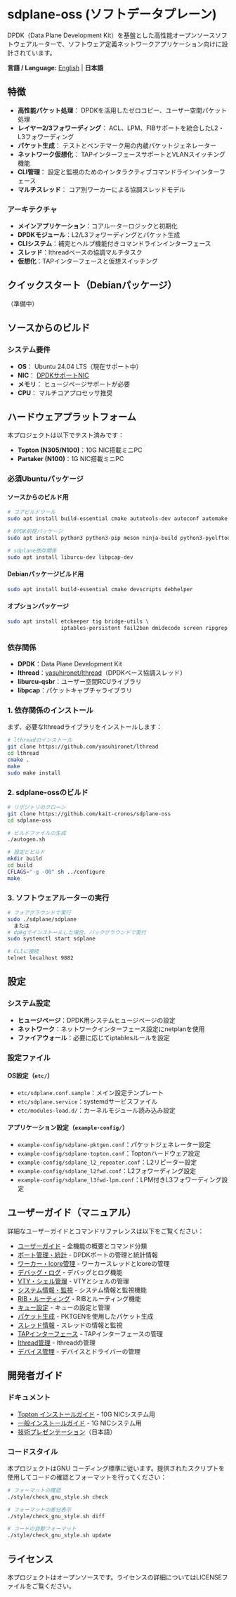 # sdplane-oss (ソフトデータプレーン)

DPDK（Data Plane Development Kit）を基盤とした高性能オープンソースソフトウェアルーターで、ソフトウェア定義ネットワークアプリケーション向けに設計されています。

**言語 / Language:** [English](README.md) | **日本語**

## 特徴

- **高性能パケット処理**：
  DPDKを活用したゼロコピー、ユーザー空間パケット処理
- **レイヤー2/3フォワーディング**：
  ACL、LPM、FIBサポートを統合したL2・L3フォワーディング
- **パケット生成**：
  テストとベンチマーク用の内蔵パケットジェネレーター
- **ネットワーク仮想化**：
  TAPインターフェースサポートとVLANスイッチング機能
- **CLI管理**：
  設定と監視のためのインタラクティブコマンドラインインターフェース
- **マルチスレッド**：
  コア別ワーカーによる協調スレッドモデル

### アーキテクチャ
- **メインアプリケーション**：コアルーターロジックと初期化
- **DPDKモジュール**：L2/L3フォワーディングとパケット生成
- **CLIシステム**：補完とヘルプ機能付きコマンドラインインターフェース
- **スレッド**：lthreadベースの協調マルチタスク
- **仮想化**：TAPインターフェースと仮想スイッチング

## クイックスタート（Debianパッケージ）

（準備中）

## ソースからのビルド

### システム要件
- **OS**：
  Ubuntu 24.04 LTS（現在サポート中）
- **NIC**：
  [DPDKサポートNIC](https://doc.dpdk.org/guides/nics/)
- **メモリ**：
  ヒュージページサポートが必要
- **CPU**：
  マルチコアプロセッサ推奨

## ハードウェアプラットフォーム

本プロジェクトは以下でテスト済みです：
- **Topton (N305/N100)**：10G NIC搭載ミニPC
- **Partaker (N100)**：1G NIC搭載ミニPC

### 必須Ubuntuパッケージ

#### ソースからのビルド用
```bash
# コアビルドツール
sudo apt install build-essential cmake autotools-dev autoconf automake libtool pkg-config

# DPDK前提パッケージ
sudo apt install python3 python3-pip meson ninja-build python3-pyelftools libnuma-dev pkgconf

# sdplane依存関係
sudo apt install liburcu-dev libpcap-dev
```

#### Debianパッケージビルド用
```bash
sudo apt install build-essential cmake devscripts debhelper
```

#### オプションパッケージ
```bash
sudo apt install etckeeper tig bridge-utils \
                 iptables-persistent fail2ban dmidecode screen ripgrep
```

### 依存関係
- **DPDK**：Data Plane Development Kit
- **lthread**：[yasuhironet/lthread](https://github.com/yasuhironet/lthread)（DPDKベース協調スレッド）
- **liburcu-qsbr**：ユーザー空間RCUライブラリ
- **libpcap**：パケットキャプチャライブラリ

### 1. 依存関係のインストール

まず、必要なlthreadライブラリをインストールします：
```bash
# lthreadのインストール
git clone https://github.com/yasuhironet/lthread
cd lthread
cmake .
make
sudo make install
```

### 2. sdplane-ossのビルド

```bash
# リポジトリのクローン
git clone https://github.com/kait-cronos/sdplane-oss
cd sdplane-oss

# ビルドファイルの生成
./autogen.sh

# 設定とビルド
mkdir build
cd build
CFLAGS="-g -O0" sh ../configure
make
```

### 3. ソフトウェアルーターの実行

```bash
# フォアグラウンドで実行
sudo ./sdplane/sdplane
  または
# dpkgでインストールした場合、バックグラウンドで実行
sudo systemctl start sdplane

# CLIに接続
telnet localhost 9882
```

## 設定

### システム設定
- **ヒュージページ**：DPDK用システムヒュージページの設定
- **ネットワーク**：ネットワークインターフェース設定にnetplanを使用
- **ファイアウォール**：必要に応じてiptablesルールを設定

### 設定ファイル

#### OS設定（`etc/`）
- `etc/sdplane.conf.sample`：メイン設定テンプレート
- `etc/sdplane.service`：systemdサービスファイル
- `etc/modules-load.d/`：カーネルモジュール読み込み設定

#### アプリケーション設定（`example-config/`）
- `example-config/sdplane-pktgen.conf`：パケットジェネレーター設定
- `example-config/sdplane-topton.conf`：Toptonハードウェア設定
- `example-config/sdplane_l2_repeater.conf`：L2リピーター設定
- `example-config/sdplane_l2fwd.conf`：L2フォワーディング設定
- `example-config/sdplane_l3fwd-lpm.conf`：LPM付きL3フォワーディング設定

## ユーザーガイド（マニュアル）

詳細なユーザーガイドとコマンドリファレンスは以下をご覧ください：

- [ユーザーガイド](doc/manual/ja/README.md) - 全機能の概要とコマンド分類
- [ポート管理・統計](doc/manual/ja/port-management.md) - DPDKポートの管理と統計情報
- [ワーカー・lcore管理](doc/manual/ja/worker-management.md) - ワーカースレッドとlcoreの管理
- [デバッグ・ログ](doc/manual/ja/debug-logging.md) - デバッグとログ機能
- [VTY・シェル管理](doc/manual/ja/vty-shell.md) - VTYとシェルの管理
- [システム情報・監視](doc/manual/ja/system-monitoring.md) - システム情報と監視機能
- [RIB・ルーティング](doc/manual/ja/routing.md) - RIBとルーティング機能
- [キュー設定](doc/manual/ja/queue-configuration.md) - キューの設定と管理
- [パケット生成](doc/manual/ja/packet-generation.md) - PKTGENを使用したパケット生成
- [スレッド情報](doc/manual/ja/thread-information.md) - スレッドの情報と監視
- [TAPインターフェース](doc/manual/ja/tap-interface.md) - TAPインターフェースの管理
- [lthread管理](doc/manual/ja/lthread-management.md) - lthreadの管理
- [デバイス管理](doc/manual/ja/device-management.md) - デバイスとドライバーの管理

## 開発者ガイド

### ドキュメント

- [Topton インストールガイド](doc/install-memo-topton.txt) - 10G NICシステム用
- [一般インストールガイド](doc/install-memo.txt) - 1G NICシステム用
- [技術プレゼンテーション](https://enog.jp/wordpress/wp-content/uploads/2024/11/2024-11-22-sdn-onsen-yasu.pdf)（日本語）

### コードスタイル
本プロジェクトはGNU コーディング標準に従います。提供されたスクリプトを使用してコードの確認とフォーマットを行ってください：

```bash
# フォーマットの確認
./style/check_gnu_style.sh check

# フォーマットの差分表示
./style/check_gnu_style.sh diff

# コードの自動フォーマット
./style/check_gnu_style.sh update
```

## ライセンス

本プロジェクトはオープンソースです。ライセンスの詳細についてはLICENSEファイルをご覧ください。

